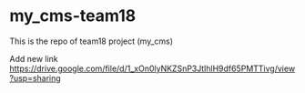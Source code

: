 # my_cms-team18
This is the repo of team18 project (my_cms)

Add new link
https://drive.google.com/file/d/1_xOn0lyNKZSnP3JtlhlH9df65PMTTivg/view?usp=sharing
